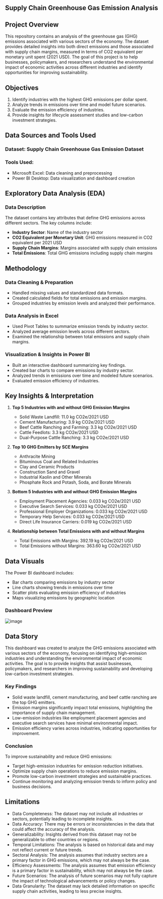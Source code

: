 ## Supply Chain Greenhouse Gas Emission Analysis

## Project Overview

This repository contains an analysis of the greenhouse gas (GHG) emissions associated with various sectors of the economy. The dataset provides detailed insights into both direct emissions and those associated with supply chain margins, measured in terms of CO2 equivalent per monetary unit spent (2021 USD). The goal of this project is to help businesses, policymakers, and researchers understand the environmental impact of economic activities across different industries and identify opportunities for improving sustainability.

## Objectives

1. Identify industries with the highest GHG emissions per dollar spent.
2. Analyze trends in emissions over time and model future scenarios.
3. Evaluate the emission efficiency of industries.
4. Provide insights for lifecycle assessment studies and low-carbon investment strategies.

## Data Sources and Tools Used

### **Dataset:** Supply Chain Greenhouse Gas Emission Dataset

### **Tools Used:**

- Microsoft Excel: Data cleaning and preprocessing
- Power BI Desktop: Data visualization and dashboard creation

## Exploratory Data Analysis (EDA)

### **Data Description**

The dataset contains key attributes that define GHG emissions across different sectors. The key columns include:

- **Industry Sector**: Name of the industry sector
- **CO2 Equivalent per Monetary Unit**: GHG emissions measured in CO2 equivalent per 2021 USD
- **Supply Chain Margins**: Margins associated with supply chain emissions
- **Total Emissions**: Total GHG emissions including supply chain margins

## Methodology

### **Data Cleaning & Preparation**

- Handled missing values and standardized data formats.
- Created calculated fields for total emissions and emission margins.
- Grouped industries by emission levels and analyzed their performance.

### **Data Analysis in Excel**

- Used Pivot Tables to summarize emission trends by industry sector.
- Analyzed average emission levels across different sectors.
- Examined the relationship between total emissions and supply chain margins.

### **Visualization & Insights in Power BI**

- Built an interactive dashboard summarizing key findings.
- Created bar charts to compare emissions by industry sector.
- Analyzed trends in emissions over time and modeled future scenarios.
- Evaluated emission efficiency of industries.

## Key Insights & Interpretation

1. **Top 5 Industries with and without GHG Emission Margins**

   - Solid Waste Landfill: 11.0 kg CO2e/2021 USD
   - Cement Manufacturing: 3.9 kg CO2e/2021 USD
   - Beef Cattle Ranching and Farming: 3.3 kg CO2e/2021 USD
   - Cattle Feedlots: 3.3 kg CO2e/2021 USD
   - Dual-Purpose Cattle Ranching: 3.3 kg CO2e/2021 USD

2. **Top 10 GHG Emitters by SCE Margins**

   - Anthracite Mining
   - Bituminous Coal and Related Industries
   - Clay and Ceramic Products
   - Construction Sand and Gravel
   - Industrial Kaolin and Other Minerals
   - Phosphate Rock and Potash, Soda, and Borate Minerals

3. **Bottom 5 Industries with and without GHG Emission Margins**

   - Employment Placement Agencies: 0.033 kg CO2e/2021 USD
   - Executive Search Services: 0.033 kg CO2e/2021 USD
   - Professional Employer Organizations: 0.033 kg CO2e/2021 USD
   - Temporary Help Services: 0.033 kg CO2e/2021 USD
   - Direct Life Insurance Carriers: 0.019 kg CO2e/2021 USD

4. **Relationship between Total Emissions with and without Margins**

   - Total Emissions with Margins: 392.19 kg CO2e/2021 USD
   - Total Emissions without Margins: 363.60 kg CO2e/2021 USD

## Data Visuals

The Power BI dashboard includes:

- Bar charts comparing emissions by industry sector
- Line charts showing trends in emissions over time
- Scatter plots evaluating emission efficiency of industries
- Maps visualizing emissions by geographic location

### **Dashboard Preview**
![image](https://github.com/user-attachments/assets/bae77cb9-5037-467e-8473-619bac45b91c)

## Data Story

This dashboard was created to analyze the GHG emissions associated with various sectors of the economy, focusing on identifying high-emission industries and understanding the environmental impact of economic activities. The goal is to provide insights that assist businesses, policymakers, and researchers in improving sustainability and developing low-carbon investment strategies.

### **Key Findings**

- Solid waste landfill, cement manufacturing, and beef cattle ranching are the top GHG emitters.
- Emission margins significantly impact total emissions, highlighting the importance of supply chain management.
- Low-emission industries like employment placement agencies and executive search services have minimal environmental impact.
- Emission efficiency varies across industries, indicating opportunities for improvement.

### **Conclusion**

To improve sustainability and reduce GHG emissions:

- Target high-emission industries for emission reduction initiatives.
- Optimize supply chain operations to reduce emission margins.
- Promote low-carbon investment strategies and sustainable practices.
- Continue monitoring and analyzing emission trends to inform policy and business decisions.

## Limitations
- Data Completeness: The dataset may not include all industries or sectors, potentially leading to incomplete insights.
- Data Accuracy: There may be errors or inconsistencies in the data that could affect the accuracy of the analysis.
- Generalizability: Insights derived from this dataset may not be generalizable to other countries or regions.
- Temporal Limitations: The analysis is based on historical data and may not reflect current or future trends.
- Sectoral Analysis: The analysis assumes that industry sectors are a primary factor in GHG emissions, which may not always be the case.
- Efficiency Assessments: The analysis assumes that emission efficiency is a primary factor in sustainability, which may not always be the case.
- Future Scenarios: The analysis of future scenarios may not fully capture the impact of technological advancements or policy changes.
- Data Granularity: The dataset may lack detailed information on specific supply chain activities, leading to less precise insights.
